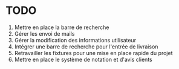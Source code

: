 # TODO
1. Mettre en place la barre de recherche
3. Gérer les envoi de mails
4. Gérer la modification des informations utilisateur
5. Intégrer une barre de recherche pour l'entrée de livraison
7. Retravailler les fixtures pour une mise en place rapide du projet
8. Mettre en place le système de notation et d'avis clients